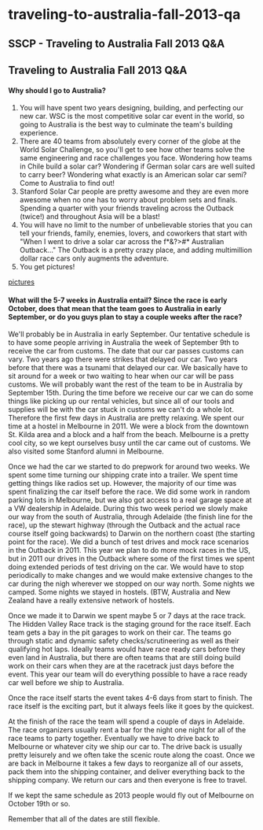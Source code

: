 # traveling-to-australia-fall-2013-qa

## SSCP - Traveling to Australia Fall 2013 Q\&A

## Traveling to Australia Fall 2013 Q\&A

#### Why should I go to Australia?

1. You will have spent two years designing, building, and perfecting our new car. WSC is the most competitive solar car event in the world, so going to Australia is the best way to culminate the team's building experience.
2. There are 40 teams from absolutely every corner of the globe at the World Solar Challenge, so you'll get to see how other teams solve the same engineering and race challenges you face. Wondering how teams in Chile build a solar car? Wondering if German solar cars are well suited to carry beer? Wondering what exactly is an American solar car semi? Come to Australia to find out!
3. Stanford Solar Car people are pretty awesome and they are even more awesome when no one has to worry about problem sets and finals. Spending a quarter with your friends traveling across the Outback (twice!) and throughout Asia will be a blast!
4. You will have no limit to the number of unbelievable stories that you can tell your friends, family, enemies, lovers, and coworkers that start with "When I went to drive a solar car across the f\*&?>#\* Australian Outback..." The Outback is a pretty crazy place, and adding multimillion dollar race cars only augments the adventure.
5. You get pictures!

[pictures](https://picasaweb.google.com/108222811689235828917/WorldSolarChallenge2011)

#### What will the 5-7 weeks in Australia entail?  Since the race is early October, does that mean that the team goes to Australia in early September, or do you guys plan to stay a couple weeks after the race?

We'll probably be in Australia in early September. Our tentative schedule is to have some people arriving in Australia the week of September 9th to receive the car from customs. The date that our car passes customs can vary. Two years ago there were strikes that delayed our car. Two years before that there was a tsunami that delayed our car. We basically have to sit around for a week or two waiting to hear when our car will be pass customs. We will probably want the rest of the team to be in Australia by September 15th. During the time before we receive our car we can do some things like picking up our rental vehicles, but since all of our tools and supplies will be with the car stuck in customs we can't do a whole lot. Therefore the first few days in Australia are pretty relaxing. We spent our time at a hostel in Melbourne in 2011. We were a block from the downtown St. Kilda area and a block and a half from the beach. Melbourne is a pretty cool city, so we kept ourselves busy until the car came out of customs. We also visited some Stanford alumni in Melbourne.

Once we had the car we started to do prepwork for around two weeks. We spent some time turning our shipping crate into a trailer. We spent time getting things like radios set up. However, the majority of our time was spent finalizing the car itself before the race. We did some work in random parking lots in Melbourne, but we also got access to a real garage space at a VW dealership in Adelaide. During this two week period we slowly make our way from the south of Australia, through Adelaide (the finish line for the race), up the stewart highway (through the Outback and the actual race course itself going backwards) to Darwin on the northern coast (the starting point for the race). We did a bunch of test drives and mock race scenarios in the Outback in 2011. This year we plan to do more mock races in the US, but in 2011 our drives in the Outback where some of the first times we spent doing extended periods of test driving on the car. We would have to stop periodically to make changes and we would make extensive changes to the car during the nigh wherever we stopped on our way north. Some nights we camped. Some nights we stayed in hostels. (BTW, Australia and New Zealand have a really extensive network of hostels.

Once we made it to Darwin we spent maybe 5 or 7 days at the race track. The Hidden Valley Race track is the staging ground for the race itself. Each team gets a bay in the pit garages to work on their car. The teams go through static and dynamic safety checks/scrutineering as well as their qualifying hot laps. Ideally teams would have race ready cars before they even land in Australia, but there are often teams that are still doing build work on their cars when they are at the racetrack just days before the event. This year our team will do everything possible to have a race ready car well before we ship to Australia.

Once the race itself starts the event takes 4-6 days from start to finish. The race itself is the exciting part, but it always feels like it goes by the quickest.

At the finish of the race the team will spend a couple of days in Adelaide. The race organizers usually rent a bar for the night one night for all of the race teams to party together. Eventually we have to drive back to Melbourne or whatever city we ship our car to. The drive back is usually pretty leisurely and we often take the scenic route along the coast. Once we are back in Melbourne it takes a few days to reorganize all of our assets, pack them into the shipping container, and deliver everything back to the shipping company. We return our cars and then everyone is free to travel.

If we kept the same schedule as 2013 people would fly out of Melbourne on October 19th or so.

Remember that all of the dates are still flexible.
